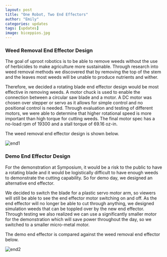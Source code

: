 ```yaml
---
layout: post
title: "One Robot, Two End Effectors"
author: "Emily"
categories: updates
tags: [updates]
image: biceppios.jpg
---
```


### Weed Removal End Effector Design

The goal of uproot robotics is to be able to remove weeds without the use of herbicides to make agriculture more sustainable. Through research into weed removal methods we discovered that by removing the top of the stem and the leaves most weeds will be unable to produce nutrients and wither. 

Therefore, we decided a rotating blade end effector design would be most effective in removing weeds. A motor chuck is used to enable the connection between a circular saw blade and a motor. A DC motor was chosen over stepper or servo as it allows for simple control and no positional control is needed. Through evaluation and testing of different motors, we were able to determine that higher rotational speed is more important than high torque for cutting weeds. The final motor spec has a no-load rpm of 19300 and a stall torque of 69.16 oz-in. 

The weed removal end effector design is shown below. 

![end1](/assets/img/End_Effector_1.png)

### Demo End Effector Design

For the demonstration at Symposium, it would be a risk to the public to have a rotating blade and it would be logistically difficult to have enough weeds to demonstrate the cutting capability. So for demo day, we designed an alternative end effector.  

We decided to switch the blade for a plastic servo motor arm, so viewers will still be able to see the end effector motor switching on and off. As the end effector will no longer be able to cut through anything, we designed simulation weeds that can be toppled over by the new end effector. Through testing we also realized we can use a significantly smaller motor for the demonstration which will save power throughout the day, so we switched to a smaller micro-metal motor. 

The demo end effector is compared against the weed removal end effector  below.

![end2](/assets/img/End_Effector_2.png)
